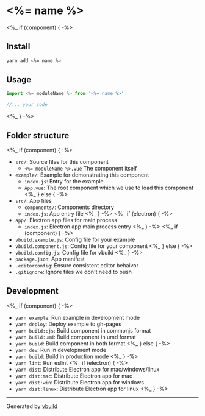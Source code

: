 # <%= name %>

<%_ if (component) { -%>
## Install

```bash
yarn add <%= name %>
```

## Usage

```js
import <%= moduleName %> from '<%= name %>'

//... your code
```
<%_ } -%>

## Folder structure

<%_ if (component) { -%>
- `src/`: Source files for this component
  - `<%= moduleName %>.vue` The component itself
- `example/`: Example for demonstrating this component
  - `index.js`: Entry for the example
  - `App.vue`: The root component which we use to load this component
<%_ } else { -%>
- `src/`: App files
  - `components/`: Components directory
  - `index.js`: App entry file
<%_ } -%>
<%_ if (electron) { -%>
- `app/`: Electron app files for main process
  - `index.js`: Electron app main process entry
<%_ } -%>
<%_ if (component) { -%>
- `vbuild.example.js`: Config file for your example
- `vbuild.component.js`: Config file for your component
<%_ } else { -%>
- `vbuild.config.js`: Config file for vbuild
<%_ } -%>
- `package.json`: App manifest
- `.editorconfig`: Ensure consistent editor behaivor
- `.gitignore`: Ignore files we don't need to push

## Development

<%_ if (component) { -%>
- `yarn example`: Run example in development mode
- `yarn deploy`: Deploy example to gh-pages
- `yarn build:cjs`: Build component in commonjs format
- `yarn build:umd`: Build component in umd format
- `yarn build`: Build component in both format
<%_ } else { -%>
- `yarn dev`: Run in development mode
- `yarn build`: Build in production mode
<%_ } -%>
- `yarn lint`: Run eslint
<%_ if (electron) { -%>
- `yarn dist`: Distribute Electron app for mac/windows/linux
- `yarn dist:mac`: Distribute Electron app for mac
- `yarn dist:win`: Distribute Electron app for windows
- `yarn dist:linux`: Distribute Electron app for linux
<%_ } -%>

---

Generated by [vbuild](https://github.com/egoist/vbuild)
